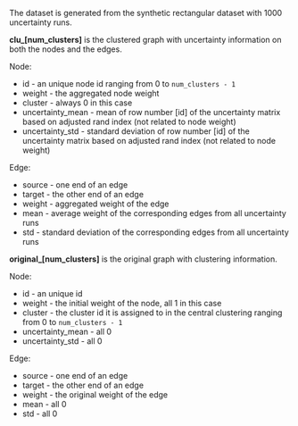 The dataset is generated from the synthetic rectangular dataset with 1000 uncertainty runs.

**clu_[num_clusters]** is the clustered graph with uncertainty information on both the nodes and the edges.

Node:

+ id - an unique node id ranging from 0 to `num_clusters - 1`
+ weight - the aggregated node weight
+ cluster - always 0 in this case
+ uncertainty_mean - mean of row number [id] of the uncertainty matrix based on adjusted rand index (not related to node weight)
+ uncertainty_std - standard deviation of row number [id] of the uncertainty matrix based on adjusted rand index (not related to node weight)

Edge:

+ source - one end of an edge
+ target - the other end of an edge
+ weight - aggregated weight of the edge
+ mean - average weight of the corresponding edges from all uncertainty runs
+ std - standard deviation of the corresponding edges from all uncertainty runs

**original_[num_clusters]** is the original graph with clustering information.

Node:

+ id - an unique id
+ weight - the initial weight of the node, all 1 in this case
+ cluster - the cluster id it is assigned to in the central clustering ranging from 0 to `num_clusters - 1`
+ uncertainty_mean - all 0
+ uncertainty_std - all 0

Edge:

+ source - one end of an edge
+ target - the other end of an edge
+ weight - the original weight of the edge
+ mean - all 0
+ std - all 0